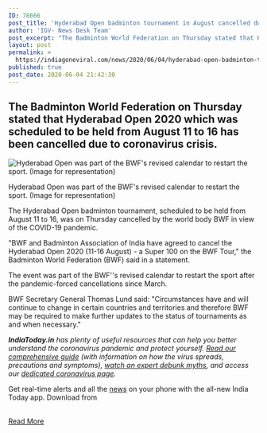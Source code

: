 ```yaml
---
ID: 78666
post_title: 'Hyderabad Open badminton tournament in August cancelled due to Covid-19 pandemic: BWF'
author: 'IGV- News Desk Team'
post_excerpt: "The Badminton World Federation on Thursday stated that Hyderabad Open 2020 which was scheduled to be held from August 11 to 16 has been cancelled due to coronavirus crisis. Hyderabad Open was part of the BWF's revised calendar to restart the sport. (Image for representation)The Hyderabad Open badminton tournament, scheduled to be held from August&hellip;"
layout: post
permalink: >
  https://indiagoneviral.com/news/2020/06/04/hyderabad-open-badminton-tournament-in-august-cancelled-due-to-covid-19-pandemic-bwf/78666/india-gone-viral/
published: true
post_date: 2020-06-04 21:42:30
---
```

<p><h2>The Badminton World Federation on Thursday stated that Hyderabad Open 2020 which was scheduled to be held from August 11 to 16 has been cancelled due to coronavirus crisis.</h2></p><div><div class="" id="stryimg" itemprop="associatedMedia image" itemscope="" itemtype="https://schema.org/ImageObject"><meta content="true" itemprop="representativeOfPage"></meta><div> <p><img alt="Hyderabad Open was part of the BWF's revised calendar to restart the sport. (Image for representation)" data-src="https://akm-img-a-in.tosshub.com/indiatoday/images/story/202006/PV-770x433.jpeg?DWVa9k52fv1G7KozOgt.zDOtRJqrtu06" height=" " itemprop="contentUrl" src="https://akm-img-a-in.tosshub.com/indiatoday/../sites/all/themes/itg/images/itg_image370x208.jpg" title=" " width=" "></img></p><meta content="https://akm-img-a-in.tosshub.com/indiatoday/images/story/202006/PV-770x433.jpeg?DWVa9k52fv1G7KozOgt.zDOtRJqrtu06" itemprop="url"></meta><meta content="647" itemprop="width"></meta><meta content="363" itemprop="height"></meta></div><p>Hyderabad Open was part of the BWF's revised calendar to restart the sport. (Image for representation)</p></div><div itemprop="articleBody"><p>The Hyderabad Open badminton tournament, scheduled to be held from August 11 to 16, was on Thursday cancelled by the world body BWF in view of the COVID-19 pandemic.</p><p>"BWF and Badminton Association of India have agreed to cancel the Hyderabad Open 2020 (11-16 August) - a Super 100 on the BWF Tour," the Badminton World Federation (BWF) said in a statement.</p><p>The event was part of the BWF''s revised calendar to restart the sport after the pandemic-forced cancellations since March.</p><p>BWF Secretary General Thomas Lund said: "Circumstances have and will continue to change in certain countries and territories and therefore BWF may be required to make further updates to the status of tournaments as and when necessary."</p></div><div><p><em><strong>IndiaToday.in</strong> has plenty of useful resources that can help you better understand the coronavirus pandemic and protect yourself. <a href="https://www.indiatoday.in/india/story/coronavirus-pandemic-covid-19-precautions-symptoms-global-impact-complete-guide-1657761-2020-03-20" target="_blank" rel="noopener noreferrer">Read our comprehensive guide</a> (with information on how the virus spreads, precautions and symptoms), <a href="https://www.indiatoday.in/newsmo/video/coronavirus-outbreak-5-big-myths-busted-1654318-2020-03-11" target="_blank" rel="noopener noreferrer">watch an expert debunk myths</a>, and access our <a href="https://www.indiatoday.in/coronavirus" target="_blank" rel="noopener noreferrer">dedicated coronavirus page</a>.</em></p></div><div><p>Get real-time alerts and all the <a href="https://www.indiatoday.in/news.html">news</a> on your phone with the all-new India Today app. Download from</p></div></div><br/><a href="https://www.indiatoday.in/sports/badminton/story/bwf-cancels-hyderabad-open-2020-in-wake-of-coronavirus-pandemic-1685548-2020-06-04" class="button purchase" rel="nofollow noopener noreferrer" target="_blank">Read More</a>